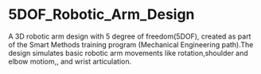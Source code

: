 # 5DOF_Robotic_Arm_Design
A 3D robotic arm design with 5 degree of freedom(5DOF), created as part of the Smart Methods training program (Mechanical Engineering path).The design simulates basic robotic arm movements like rotation,shoulder and elbow motiom,, and wrist articulation.
